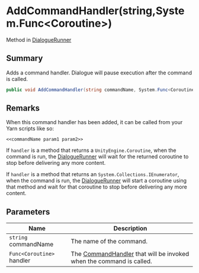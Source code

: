 # AddCommandHandler(string,System.Func\<Coroutine>)

Method in [DialogueRunner](yarn.unity.dialoguerunner.md)

## Summary

Adds a command handler. Dialogue will pause execution after the command is called.

```csharp
public void AddCommandHandler(string commandName, System.Func<Coroutine> handler);
```

## Remarks

When this command handler has been added, it can be called from your Yarn scripts like so:

```
<<commandName param1 param2>>
```

If `handler` is a method that returns a `UnityEngine.Coroutine`, when the command is run, the [DialogueRunner](yarn.unity.dialoguerunner.md) will wait for the returned coroutine to stop before delivering any more content.

If `handler` is a method that returns an `System.Collections.IEnumerator`, when the command is run, the [DialogueRunner](yarn.unity.dialoguerunner.md) will start a coroutine using that method and wait for that coroutine to stop before delivering any more content.

## Parameters

| Name                      | Description                                                                                   |
| ------------------------- | --------------------------------------------------------------------------------------------- |
| `string` commandName      | The name of the command.                                                                      |
| `Func<Coroutine>` handler | The [CommandHandler](yarn.commandhandler.md) that will be invoked when the command is called. |

